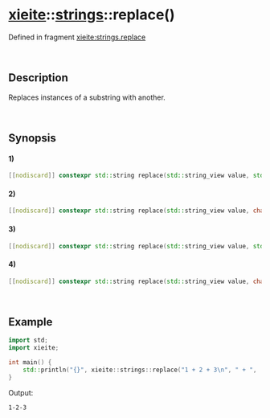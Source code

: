 # [xieite](../../xieite.md)\:\:[strings](../../strings.md)\:\:replace\(\)
Defined in fragment [xieite:strings.replace](../../../src/strings/replace.cpp)

&nbsp;

## Description
Replaces instances of a substring with another.

&nbsp;

## Synopsis
#### 1)
```cpp
[[nodiscard]] constexpr std::string replace(std::string_view value, std::string_view original, std::string_view replacement) noexcept;
```
#### 2)
```cpp
[[nodiscard]] constexpr std::string replace(std::string_view value, char original, std::string_view replacement) noexcept;
```
#### 3)
```cpp
[[nodiscard]] constexpr std::string replace(std::string_view value, std::string_view original, char replacement) noexcept;
```
#### 4)
```cpp
[[nodiscard]] constexpr std::string replace(std::string_view value, char original, char replacement) noexcept;
```

&nbsp;

## Example
```cpp
import std;
import xieite;

int main() {
    std::println("{}", xieite::strings::replace("1 + 2 + 3\n", " + ", '-');
}
```
Output:
```
1-2-3
```
